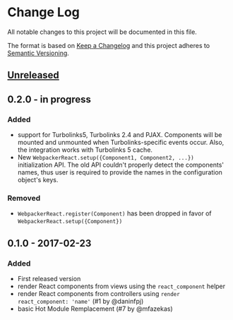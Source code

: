 # Change Log
All notable changes to this project will be documented in this file.

The format is based on [Keep a Changelog](http://keepachangelog.com/)
and this project adheres to [Semantic Versioning](http://semver.org/).

## [Unreleased]
## 0.2.0 - in progress
### Added
- support for Turbolinks5, Turbolinks 2.4 and PJAX. Components will be mounted and unmounted when Turbolinks-specific events occur. Also, the integration works with Turbolinks 5 cache.
- New `WebpackerReact.setup({Component1, Component2, ...})` initialization API. The old API couldn't properly detect the components' names, thus user is required to provide the names in the configuration object's keys. 
### Removed
- `WebpackerReact.register(Component)` has been dropped in favor of `WebpackerReact.setup({Component})`
## 0.1.0 - 2017-02-23
### Added
- First released version
- render React components from views using the `react_component` helper
- render React components from controllers using `render react_component: 'name'` (#1 by @daninfpj)
- basic Hot Module Remplacement (#7 by @mfazekas)

[Unreleased]: https://github.com/renchap/webpacker-react/compare/v0.1.0...HEAD
